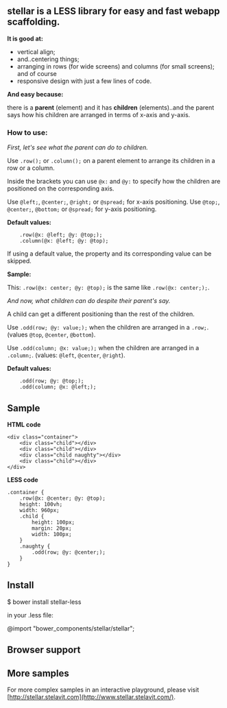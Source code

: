 ## stellar is a LESS library for easy and fast webapp scaffolding.

**It is good at:**

* vertical align;
* and..centering things;
* arranging in rows (for wide screens) and columns (for small screens);
and of course
* responsive design with just a few lines of code.

**And easy because:**

there is a **parent** (element) and it has **children** (elements)..and the parent says how his children are arranged in terms of x-axis and y-axis.



### How to use:


*First, let's see what the parent can do to children.*


Use ``.row();`` or ``.column();`` on a parent element to arrange its children in a row or a column.

Inside the brackets you can use ``@x:`` and ``@y:`` to specify how the children are positioned on the corresponding axis. 

Use ``@left;``, ``@center;``, ``@right;`` or ``@spread;`` for x-axis positioning.
Use ``@top;``, ``@center;``, ``@bottom;`` or ``@spread;`` for y-axis positioning.


**Default values:**

		.row(@x: @left; @y: @top;);
		.column(@x: @left; @y: @top);
		

If using a default value, the property and its corresponding value can be skipped. 

**Sample:**

Тhis: ``.row(@x: center; @y: @top);`` is the same like ``.row(@x: center;);``.


*And now, what children can do despite their parent's say.*


A child can get a different positioning than the rest of the children.

Use ``.odd(row; @y: value;);`` when the children are arranged in a ``.row;``.
(values ``@top``, ``@center``, ``@bottom``).

Use ``.odd(column; @x: value;);`` when the children are arranged in a ``.column;``.
(values: ``@left``, ``@center``, ``@right``).


**Default values:**

		.odd(row; @y: @top;);
		.odd(column; @x: @left;);



## Sample


**HTML code**

	<div class="container">
		<div class="child"></div>
		<div class="child"></div>
		<div class="child naughty"></div>
		<div class="child"></div>
	</div>


**LESS code**

	.container {
		.row(@x: @center; @y: @top);
		height: 100vh;
		width: 960px;
		.child {
			height: 100px;
			margin: 20px;
			width: 100px;
		}	
		.naughty {
			.odd(row; @y: @center;);
		}
	}



## Install


$ bower install stellar-less

in your .less file:

@import "bower_components/stellar/stellar";



## Browser support





## More samples


For more complex samples in an interactive playground, please visit [http://stellar.stelavit.com](http://www.stellar.stelavit.com/).
